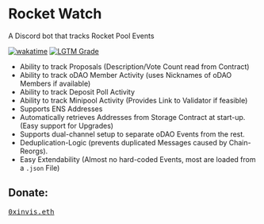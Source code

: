 # Rocket Watch

A Discord bot that tracks Rocket Pool Events

[![wakatime](https://wakatime.com/badge/github/InvisibleSymbol/rocketwatch.svg)](https://wakatime.com/badge/github/InvisibleSymbol/rocketwatch)
[![LGTM Grade](https://img.shields.io/lgtm/grade/python/github/InvisibleSymbol/rocketwatch?label=code%20quality&logo=lgtm)](https://lgtm.com/projects/g/InvisibleSymbol/rocketwatch/alerts/)

- Ability to track Proposals (Description/Vote Count read from Contract)
- Ability to track oDAO Member Activity (uses Nicknames of oDAO Members if available)
- Ability to track Deposit Poll Activity
- Ability to track Minipool Activity (Provides Link to Validator if feasible)
- Supports ENS Addresses
- Automatically retrieves Addresses from Storage Contract at start-up. (Easy support for Upgrades)
- Supports dual-channel setup to separate oDAO Events from the rest.
- Deduplication-Logic (prevents duplicated Messages caused by Chain-Reorgs).
- Easy Extendability (Almost no hard-coded Events, most are loaded from a `.json` File)
<!--
## Instructions

- Python 3.8 Recommended
- `pip install -r requirements.txt`
- Copy `.env.sample` to `.env` and fill everything out. You can get the channel IDs by enabling Developer Mode in your
  Discord Settings and Right-Clicking a Channel.
- Run `python main.py`

## How to add new Events:

- Open `./data/rocketpool.json` and add a new Entry to `sources`. Map the Contract Events to new Bot Events.
- Add the required ABI in `./contracts/`. (The Path should look like this: `./contracts/rocketMinipoolManager.abi`).
- Open `./strings/rocketpool.en.json` and add both `title` and `description` for each new Bot Event. You can access
  Event Arguments directly using their Names: `%(amount)`. If you want to mention an Address, you can append `_fancy` to
  get a shorter Version that also automatically links to etherscan.io.

-->
## Donate:
[<kbd>0xinvis.eth</kbd>](https://etherscan.io/address/0xf0138d2e4037957d7b37de312a16a88a7f83a32a)
